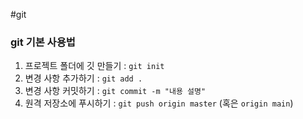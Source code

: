#git 
### git 기본 사용법

1. 프로젝트 폴더에 깃 만들기 : `git init`
2. 변경 사항 추가하기  : `git add .`
3. 변경 사항 커밋하기 : `git commit -m "내용 설명"`
4. 원격 저장소에 푸시하기 : `git push origin master` (혹은 `origin main`)
